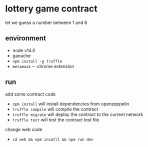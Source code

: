 # lottery game contract
let we guess a number between 1 and 6

## environment
- node v14.0
- ganache
- `npm install -g truffle`
- `metamask` -- chrome extension

## run
add some contract code
- `npm install` will install dependencies from openzeppelin
- `truffle compile` will compile the contract
- `truffle migrate` will deploy the contract to the current network
- `truffle test` will test the contract test file

change web code
- `cd web && npm insatll && npm run dev`